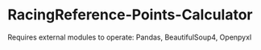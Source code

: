 # RacingReference-Points-Calculator

Requires external modules to operate: Pandas, BeautifulSoup4, Openpyxl
